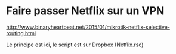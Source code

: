 # Faire passer Netflix sur un VPN

<http://www.binaryheartbeat.net/2015/01/mikrotik-netflix-selective-routing.html>

Le principe est ici, le script est sur Dropbox (Netflix.rsc)
